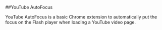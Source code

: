 ##YouTube AutoFocus

YouTube AutoFocus is a basic Chrome extension to automatically put the focus on the Flash player when loading a YouTube video page.